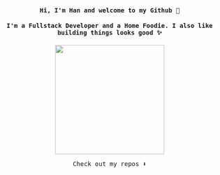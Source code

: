 <h4 align="center"><samp> Hi, I'm Han and  welcome to my Github 👋 </samp></h4>
<h4 align="center"><samp>I'm a Fullstack Developer and a Home Foodie. I also like building things looks good ✨</samp></h4>

<!--
**ashhher/ashhher** is a ✨ _special_ ✨ repository because its `README.md` (this file) appears on your GitHub profile.

Here are some ideas to get you started:

- 🔭 I’m currently working on ...
- 🌱 I’m currently learning ...
- 👯 I’m looking to collaborate on ...
- 🤔 I’m looking for help with ...
- 💬 Ask me about ...
- 📫 How to reach me: ...
- 😄 Pronouns: ...
- ⚡ Fun fact: ...
-->

<!--START_SECTION:waka-->

<!--END_SECTION:waka-->

<p align="center">
  <img width="250" src="https://i.gifer.com/FBzk.gif">
</p>

<p align="center"><samp>
Check out my repos ⬇️  
  </samp>
</p>
